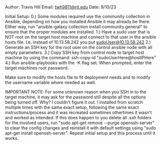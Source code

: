 Author: Travis Hill
Email: twh9811@rit.edu
Date: 9/10/23

Initial Setup:
0.) Some modules required use the community collection in Ansible, depending on how you installed Ansible it may already be there. Either way, run "ansible-galaxy collection install community.general" to ensure that the proper modules are installed.
1.) Have a sudo user that is NOT root on the target host machine and connect to that user in the ansible hosts file. I.e. instead of 10.13.58.242 you put sudoUser@10.13.58.242
2.) Generate an SSH key for the root user on the control ansible node with all empty parameters.
3.) Copy SSH key from control node to target host machine by using the command: ssh-copy-id "sudoUserHere@hostIPHere"
4.) Run ansible-playbooks with the -K flag set. When prompted, enter the target machines root password.

Make sure to modify the hosts file to fit deployment needs and to modify the username variable where needed as well.

IMPORTANT NOTE:
For some unknown reason when you SSH in to the target machine, it may ask for the password still despite all the options being turned off.  Why? I couldn't figure it out. I installed from scratch multiple times with the same exact setup, following the same exact instructions/process and it was recreated sometimes othertimes it wasn't and worked as intended.
If this does happen to you delete all .ssh folders for the involved users, run "sudo apt-get remove --purge openssh-server" to clear the config changes and reinstall it with default settings using "sudo apt-get install openssh-server". Repeat initial setup and this process until it works.
